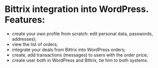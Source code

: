 # Bittrix integration into WordPress. Features:

- create your own profile from scratch: edit personal data, passwords, addresses);
- view the list of orders;
- integrate your deals from Bittrix into WordPress orders;
- create, add transactions (messages) to users with the order price;
- create user both in WordPress and Bittrix, tie him to both systems.
